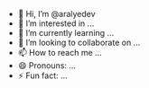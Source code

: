 - 👋 Hi, I’m @aralyedev
- 👀 I’m interested in ...
- 🌱 I’m currently learning ...
- 💞️ I’m looking to collaborate on ...
- 📫 How to reach me ...
- 😄 Pronouns: ...
- ⚡ Fun fact: ...

<!---
aralyedev/aralyedev is a ✨ special ✨ repository because its `README.md` (this file) appears on your GitHub profile.
You can click the Preview link to take a look at your changes.
--->
